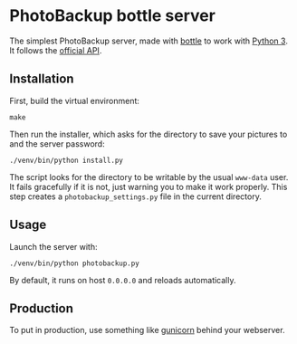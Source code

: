 # PhotoBackup bottle server
The simplest PhotoBackup server, made with [bottle](http://bottlepy.org/) to
work with [Python 3](https://www.python.org/). It follows the
[official API](https://github.com/PhotoBackup/api/blob/master/api.raml).

## Installation
First, build the virtual environment:

    make

Then run the installer, which asks for the directory to save your pictures to
and the server password:

    ./venv/bin/python install.py

The script looks for the directory to be writable by the usual `www-data` user.
It fails gracefully if it is not, just warning you to make it work properly.
This step creates a `photobackup_settings.py` file in the current directory.


## Usage
Launch the server with:

    ./venv/bin/python photobackup.py

By default, it runs on host `0.0.0.0` and reloads automatically.


## Production
To put in production, use something like [gunicorn](http://gunicorn.org/)
behind your webserver.
